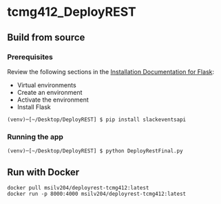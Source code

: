 # tcmg412_DeployREST

## Build from source
### Prerequisites
Review the following sections in the [Installation Documentation for Flask](https://flask.palletsprojects.com/en/2.2.x/installation/):
- Virtual environments
- Create an environment
- Activate the environment
- Install Flask

`(venv)─[~/Desktop/DeployREST] $ pip install slackeventsapi` 

### Running the app 
`(venv)─[~/Desktop/DeployREST] $ python DeployRestFinal.py`

## Run with Docker
`docker pull msilv204/deployrest-tcmg412:latest`  
`docker run -p 8000:4000 msilv204/deployrest-tcmg412:latest`
